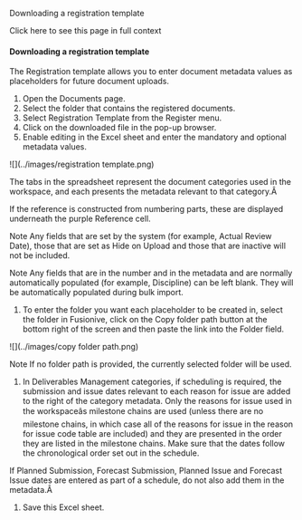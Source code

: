 Downloading a registration template

Click here to see this page in full context

####  Downloading a registration template

The Registration template allows you to enter document metadata values as
placeholders for future document uploads.

  1. Open the Documents page. 
  2. Select the folder that contains the registered documents. 
  3. Select Registration Template from the Register menu. 
  4. Click on the downloaded file in the pop-up browser. 
  5. Enable editing in the Excel sheet and enter the mandatory and optional metadata values. 

![](../images/registration template.png)

The tabs in the spreadsheet represent the document categories used in the
workspace, and each presents the metadata relevant to that category.Â

If the reference is constructed from numbering parts, these are displayed
underneath the purple Reference cell.

Note  Any fields that are set by the system (for example, Actual Review Date),
those that are set as Hide on Upload and those that are inactive will not be
included.

Note  Any fields that are in the number and in the metadata and are normally
automatically populated (for example, Discipline) can be left blank. They will
be automatically populated during bulk import.

  1. To enter the folder you want each placeholder to be created in, select the folder in Fusionive, click on the Copy folder path button at the bottom right of the screen and then paste the link into the Folder field. 

![](../images/copy folder path.png)

Note  If no folder path is provided, the currently selected folder will be
used.

  1. In Deliverables Management categories, if scheduling is required, the submission and issue dates relevant to each reason for issue are added to the right of the category metadata. Only the reasons for issue used in the workspaceâs milestone chains are used (unless there are no milestone chains, in which case all of the reasons for issue in the reason for issue code table are included) and they are presented in the order they are listed in the milestone chains. Make sure that the dates follow the chronological order set out in the schedule. 

If Planned Submission, Forecast Submission, Planned Issue and Forecast Issue
dates are entered as part of a schedule, do not also add them in the
metadata.Â

  1. Save this Excel sheet. 

